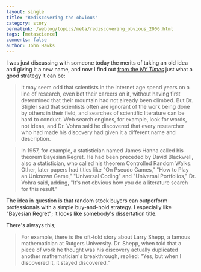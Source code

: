 ```yaml
---
layout: single 
title: "Rediscovering the obvious" 
category: story
permalink: /weblog/topics/meta/rediscovering_obvious_2006.html
tags: [metascience] 
comments: false 
author: John Hawks 
---
```



<p>
I was just discussing with someone today the merits of taking an old idea and giving it a new name, and now I find out <a href="http://www.nytimes.com/2006/02/05/weekinreview/05kolata.html">from the <i>NY Times</i></a> just what a good strategy it can be: 
</p>

<blockquote>It may seem odd that scientists in the Internet age spend years on a line of research, even bet their careers on it, without having first determined that their mountain had not already been climbed. But Dr. Stigler said that scientists often are ignorant of the work being done by others in their field, and searches of scientific literature can be hard to conduct. Web search engines, for example, look for words, not ideas, and Dr. Vohra said he discovered that every researcher who had made his discovery had given it a different name and description.</blockquote>

<blockquote>In 1957, for example, a statistician named James Hanna called his theorem Bayesian Regret. He had been preceded by David Blackwell, also a statistician, who called his theorem Controlled Random Walks. Other, later papers had titles like "On Pseudo Games," "How to Play an Unknown Game," "Universal Coding" and "Universal Portfolios," Dr. Vohra said, adding, "It's not obvious how you do a literature search for this result."</blockquote>

<p>
The idea in question is that random stock buyers can outperform professionals with a simple buy-and-hold strategy. I especially like "Bayesian Regret"; it looks like somebody's dissertation title. 
</p>

<p>
There's always this; 
</p>

<blockquote>For example, there is the oft-told story about Larry Shepp, a famous mathematician at Rutgers University. Dr. Shepp, when told that a piece of work he thought was his discovery actually duplicated another mathematician's breakthrough, replied: "Yes, but when I discovered it, it stayed discovered."</blockquote>

